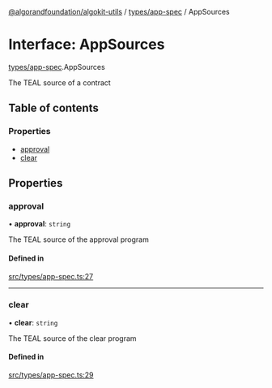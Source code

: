 [@algorandfoundation/algokit-utils](../index.md) / [types/app-spec](../modules/types_app_spec.md) / AppSources

# Interface: AppSources

[types/app-spec](../modules/types_app_spec.md).AppSources

The TEAL source of a contract

## Table of contents

### Properties

- [approval](types_app_spec.AppSources.md#approval)
- [clear](types_app_spec.AppSources.md#clear)

## Properties

### approval

• **approval**: `string`

The TEAL source of the approval program

#### Defined in

[src/types/app-spec.ts:27](https://github.com/algorandfoundation/algokit-utils-ts/blob/main/src/types/app-spec.ts#L27)

___

### clear

• **clear**: `string`

The TEAL source of the clear program

#### Defined in

[src/types/app-spec.ts:29](https://github.com/algorandfoundation/algokit-utils-ts/blob/main/src/types/app-spec.ts#L29)
